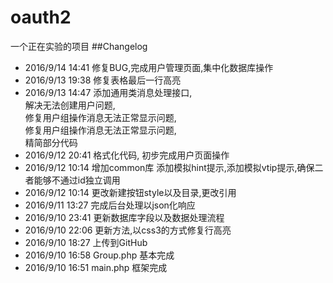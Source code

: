 # oauth2
一个正在实验的项目
##Changelog
* 2016/9/14 14:41 修复BUG,完成用户管理页面,集中化数据库操作
* 2016/9/13 19:38 修复表格最后一行高亮 
* 2016/9/13 14:47 添加通用类消息处理接口,<br>
                  解决无法创建用户问题,<br>
                  修复用户组操作消息无法正常显示问题,<br>
                  修复用户组操作消息无法正常显示问题,<br>
                  精简部分代码<br>
* 2016/9/12 20:41 格式化代码, 初步完成用户页面操作
* 2016/9/12 10:14 增加common库 添加模拟hint提示,添加模拟vtip提示,确保二者能够不通过id独立调用
* 2016/9/12 10:14 更改新建按钮style以及目录,更改引用
* 2016/9/11 13:27 完成后台处理以json化响应
* 2016/9/10 23:41 更新数据库字段以及数据处理流程
* 2016/9/10 22:06 更新方法,以css3的方式修复行高亮
* 2016/9/10 18:27 上传到GitHub
* 2016/9/10 16:58 Group.php	基本完成
* 2016/9/10 16:51 main.php	框架完成
